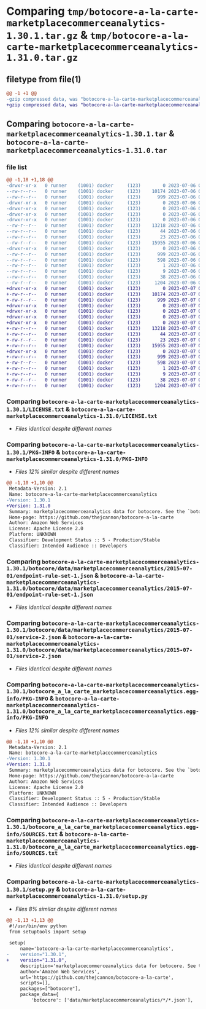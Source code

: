 # Comparing `tmp/botocore-a-la-carte-marketplacecommerceanalytics-1.30.1.tar.gz` & `tmp/botocore-a-la-carte-marketplacecommerceanalytics-1.31.0.tar.gz`

## filetype from file(1)

```diff
@@ -1 +1 @@
-gzip compressed data, was "botocore-a-la-carte-marketplacecommerceanalytics-1.30.1.tar", last modified: Thu Jul  6 01:45:19 2023, max compression
+gzip compressed data, was "botocore-a-la-carte-marketplacecommerceanalytics-1.31.0.tar", last modified: Fri Jul  7 01:44:11 2023, max compression
```

## Comparing `botocore-a-la-carte-marketplacecommerceanalytics-1.30.1.tar` & `botocore-a-la-carte-marketplacecommerceanalytics-1.31.0.tar`

### file list

```diff
@@ -1,18 +1,18 @@
-drwxr-xr-x   0 runner    (1001) docker     (123)        0 2023-07-06 01:45:19.743034 botocore-a-la-carte-marketplacecommerceanalytics-1.30.1/
--rw-r--r--   0 runner    (1001) docker     (123)    10174 2023-07-06 01:45:19.000000 botocore-a-la-carte-marketplacecommerceanalytics-1.30.1/LICENSE.txt
--rw-r--r--   0 runner    (1001) docker     (123)      999 2023-07-06 01:45:19.743034 botocore-a-la-carte-marketplacecommerceanalytics-1.30.1/PKG-INFO
-drwxr-xr-x   0 runner    (1001) docker     (123)        0 2023-07-06 01:45:19.743034 botocore-a-la-carte-marketplacecommerceanalytics-1.30.1/botocore/
-drwxr-xr-x   0 runner    (1001) docker     (123)        0 2023-07-06 01:45:19.743034 botocore-a-la-carte-marketplacecommerceanalytics-1.30.1/botocore/data/
-drwxr-xr-x   0 runner    (1001) docker     (123)        0 2023-07-06 01:45:19.743034 botocore-a-la-carte-marketplacecommerceanalytics-1.30.1/botocore/data/marketplacecommerceanalytics/
-drwxr-xr-x   0 runner    (1001) docker     (123)        0 2023-07-06 01:45:19.743034 botocore-a-la-carte-marketplacecommerceanalytics-1.30.1/botocore/data/marketplacecommerceanalytics/2015-07-01/
--rw-r--r--   0 runner    (1001) docker     (123)    13218 2023-07-06 01:44:40.000000 botocore-a-la-carte-marketplacecommerceanalytics-1.30.1/botocore/data/marketplacecommerceanalytics/2015-07-01/endpoint-rule-set-1.json
--rw-r--r--   0 runner    (1001) docker     (123)       44 2023-07-06 01:44:40.000000 botocore-a-la-carte-marketplacecommerceanalytics-1.30.1/botocore/data/marketplacecommerceanalytics/2015-07-01/examples-1.json
--rw-r--r--   0 runner    (1001) docker     (123)       23 2023-07-06 01:44:40.000000 botocore-a-la-carte-marketplacecommerceanalytics-1.30.1/botocore/data/marketplacecommerceanalytics/2015-07-01/paginators-1.json
--rw-r--r--   0 runner    (1001) docker     (123)    15955 2023-07-06 01:44:40.000000 botocore-a-la-carte-marketplacecommerceanalytics-1.30.1/botocore/data/marketplacecommerceanalytics/2015-07-01/service-2.json
-drwxr-xr-x   0 runner    (1001) docker     (123)        0 2023-07-06 01:45:19.743034 botocore-a-la-carte-marketplacecommerceanalytics-1.30.1/botocore_a_la_carte_marketplacecommerceanalytics.egg-info/
--rw-r--r--   0 runner    (1001) docker     (123)      999 2023-07-06 01:45:19.000000 botocore-a-la-carte-marketplacecommerceanalytics-1.30.1/botocore_a_la_carte_marketplacecommerceanalytics.egg-info/PKG-INFO
--rw-r--r--   0 runner    (1001) docker     (123)      598 2023-07-06 01:45:19.000000 botocore-a-la-carte-marketplacecommerceanalytics-1.30.1/botocore_a_la_carte_marketplacecommerceanalytics.egg-info/SOURCES.txt
--rw-r--r--   0 runner    (1001) docker     (123)        1 2023-07-06 01:45:19.000000 botocore-a-la-carte-marketplacecommerceanalytics-1.30.1/botocore_a_la_carte_marketplacecommerceanalytics.egg-info/dependency_links.txt
--rw-r--r--   0 runner    (1001) docker     (123)        9 2023-07-06 01:45:19.000000 botocore-a-la-carte-marketplacecommerceanalytics-1.30.1/botocore_a_la_carte_marketplacecommerceanalytics.egg-info/top_level.txt
--rw-r--r--   0 runner    (1001) docker     (123)       38 2023-07-06 01:45:19.743034 botocore-a-la-carte-marketplacecommerceanalytics-1.30.1/setup.cfg
--rw-r--r--   0 runner    (1001) docker     (123)     1204 2023-07-06 01:45:19.000000 botocore-a-la-carte-marketplacecommerceanalytics-1.30.1/setup.py
+drwxr-xr-x   0 runner    (1001) docker     (123)        0 2023-07-07 01:44:11.535554 botocore-a-la-carte-marketplacecommerceanalytics-1.31.0/
+-rw-r--r--   0 runner    (1001) docker     (123)    10174 2023-07-07 01:44:11.000000 botocore-a-la-carte-marketplacecommerceanalytics-1.31.0/LICENSE.txt
+-rw-r--r--   0 runner    (1001) docker     (123)      999 2023-07-07 01:44:11.535554 botocore-a-la-carte-marketplacecommerceanalytics-1.31.0/PKG-INFO
+drwxr-xr-x   0 runner    (1001) docker     (123)        0 2023-07-07 01:44:11.531554 botocore-a-la-carte-marketplacecommerceanalytics-1.31.0/botocore/
+drwxr-xr-x   0 runner    (1001) docker     (123)        0 2023-07-07 01:44:11.531554 botocore-a-la-carte-marketplacecommerceanalytics-1.31.0/botocore/data/
+drwxr-xr-x   0 runner    (1001) docker     (123)        0 2023-07-07 01:44:11.531554 botocore-a-la-carte-marketplacecommerceanalytics-1.31.0/botocore/data/marketplacecommerceanalytics/
+drwxr-xr-x   0 runner    (1001) docker     (123)        0 2023-07-07 01:44:11.531554 botocore-a-la-carte-marketplacecommerceanalytics-1.31.0/botocore/data/marketplacecommerceanalytics/2015-07-01/
+-rw-r--r--   0 runner    (1001) docker     (123)    13218 2023-07-07 01:43:28.000000 botocore-a-la-carte-marketplacecommerceanalytics-1.31.0/botocore/data/marketplacecommerceanalytics/2015-07-01/endpoint-rule-set-1.json
+-rw-r--r--   0 runner    (1001) docker     (123)       44 2023-07-07 01:43:28.000000 botocore-a-la-carte-marketplacecommerceanalytics-1.31.0/botocore/data/marketplacecommerceanalytics/2015-07-01/examples-1.json
+-rw-r--r--   0 runner    (1001) docker     (123)       23 2023-07-07 01:43:28.000000 botocore-a-la-carte-marketplacecommerceanalytics-1.31.0/botocore/data/marketplacecommerceanalytics/2015-07-01/paginators-1.json
+-rw-r--r--   0 runner    (1001) docker     (123)    15955 2023-07-07 01:43:28.000000 botocore-a-la-carte-marketplacecommerceanalytics-1.31.0/botocore/data/marketplacecommerceanalytics/2015-07-01/service-2.json
+drwxr-xr-x   0 runner    (1001) docker     (123)        0 2023-07-07 01:44:11.535554 botocore-a-la-carte-marketplacecommerceanalytics-1.31.0/botocore_a_la_carte_marketplacecommerceanalytics.egg-info/
+-rw-r--r--   0 runner    (1001) docker     (123)      999 2023-07-07 01:44:11.000000 botocore-a-la-carte-marketplacecommerceanalytics-1.31.0/botocore_a_la_carte_marketplacecommerceanalytics.egg-info/PKG-INFO
+-rw-r--r--   0 runner    (1001) docker     (123)      598 2023-07-07 01:44:11.000000 botocore-a-la-carte-marketplacecommerceanalytics-1.31.0/botocore_a_la_carte_marketplacecommerceanalytics.egg-info/SOURCES.txt
+-rw-r--r--   0 runner    (1001) docker     (123)        1 2023-07-07 01:44:11.000000 botocore-a-la-carte-marketplacecommerceanalytics-1.31.0/botocore_a_la_carte_marketplacecommerceanalytics.egg-info/dependency_links.txt
+-rw-r--r--   0 runner    (1001) docker     (123)        9 2023-07-07 01:44:11.000000 botocore-a-la-carte-marketplacecommerceanalytics-1.31.0/botocore_a_la_carte_marketplacecommerceanalytics.egg-info/top_level.txt
+-rw-r--r--   0 runner    (1001) docker     (123)       38 2023-07-07 01:44:11.535554 botocore-a-la-carte-marketplacecommerceanalytics-1.31.0/setup.cfg
+-rw-r--r--   0 runner    (1001) docker     (123)     1204 2023-07-07 01:44:11.000000 botocore-a-la-carte-marketplacecommerceanalytics-1.31.0/setup.py
```

### Comparing `botocore-a-la-carte-marketplacecommerceanalytics-1.30.1/LICENSE.txt` & `botocore-a-la-carte-marketplacecommerceanalytics-1.31.0/LICENSE.txt`

 * *Files identical despite different names*

### Comparing `botocore-a-la-carte-marketplacecommerceanalytics-1.30.1/PKG-INFO` & `botocore-a-la-carte-marketplacecommerceanalytics-1.31.0/PKG-INFO`

 * *Files 12% similar despite different names*

```diff
@@ -1,10 +1,10 @@
 Metadata-Version: 2.1
 Name: botocore-a-la-carte-marketplacecommerceanalytics
-Version: 1.30.1
+Version: 1.31.0
 Summary: marketplacecommerceanalytics data for botocore. See the `botocore-a-la-carte` package for more info.
 Home-page: https://github.com/thejcannon/botocore-a-la-carte
 Author: Amazon Web Services
 License: Apache License 2.0
 Platform: UNKNOWN
 Classifier: Development Status :: 5 - Production/Stable
 Classifier: Intended Audience :: Developers
```

### Comparing `botocore-a-la-carte-marketplacecommerceanalytics-1.30.1/botocore/data/marketplacecommerceanalytics/2015-07-01/endpoint-rule-set-1.json` & `botocore-a-la-carte-marketplacecommerceanalytics-1.31.0/botocore/data/marketplacecommerceanalytics/2015-07-01/endpoint-rule-set-1.json`

 * *Files identical despite different names*

### Comparing `botocore-a-la-carte-marketplacecommerceanalytics-1.30.1/botocore/data/marketplacecommerceanalytics/2015-07-01/service-2.json` & `botocore-a-la-carte-marketplacecommerceanalytics-1.31.0/botocore/data/marketplacecommerceanalytics/2015-07-01/service-2.json`

 * *Files identical despite different names*

### Comparing `botocore-a-la-carte-marketplacecommerceanalytics-1.30.1/botocore_a_la_carte_marketplacecommerceanalytics.egg-info/PKG-INFO` & `botocore-a-la-carte-marketplacecommerceanalytics-1.31.0/botocore_a_la_carte_marketplacecommerceanalytics.egg-info/PKG-INFO`

 * *Files 12% similar despite different names*

```diff
@@ -1,10 +1,10 @@
 Metadata-Version: 2.1
 Name: botocore-a-la-carte-marketplacecommerceanalytics
-Version: 1.30.1
+Version: 1.31.0
 Summary: marketplacecommerceanalytics data for botocore. See the `botocore-a-la-carte` package for more info.
 Home-page: https://github.com/thejcannon/botocore-a-la-carte
 Author: Amazon Web Services
 License: Apache License 2.0
 Platform: UNKNOWN
 Classifier: Development Status :: 5 - Production/Stable
 Classifier: Intended Audience :: Developers
```

### Comparing `botocore-a-la-carte-marketplacecommerceanalytics-1.30.1/botocore_a_la_carte_marketplacecommerceanalytics.egg-info/SOURCES.txt` & `botocore-a-la-carte-marketplacecommerceanalytics-1.31.0/botocore_a_la_carte_marketplacecommerceanalytics.egg-info/SOURCES.txt`

 * *Files identical despite different names*

### Comparing `botocore-a-la-carte-marketplacecommerceanalytics-1.30.1/setup.py` & `botocore-a-la-carte-marketplacecommerceanalytics-1.31.0/setup.py`

 * *Files 8% similar despite different names*

```diff
@@ -1,13 +1,13 @@
 #!/usr/bin/env python
 from setuptools import setup
 
 setup(
     name='botocore-a-la-carte-marketplacecommerceanalytics',
-    version="1.30.1",
+    version="1.31.0",
     description='marketplacecommerceanalytics data for botocore. See the `botocore-a-la-carte` package for more info.',
     author='Amazon Web Services',
     url='https://github.com/thejcannon/botocore-a-la-carte',
     scripts=[],
     packages=["botocore"],
     package_data={
         'botocore': ['data/marketplacecommerceanalytics/*/*.json'],
```

